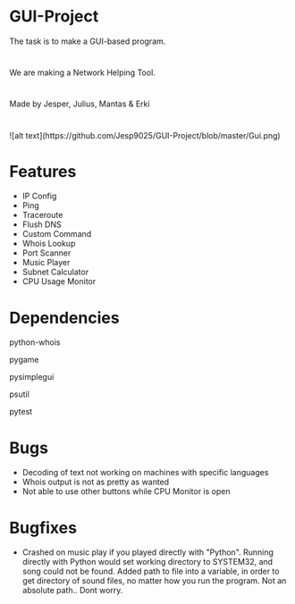 # GUI-Project
The task is to make a GUI-based program.
#
We are making a Network Helping Tool.

#    
Made by Jesper, Julius, Mantas & Erki
#
<p align="center">
  <img="https://github.com/Jesp9025/GUI-Project/blob/master/pysimplegui.png>
</p>
![alt text](https://github.com/Jesp9025/GUI-Project/blob/master/Gui.png)

# Features
- IP Config
- Ping
- Traceroute
- Flush DNS
- Custom Command
- Whois Lookup
- Port Scanner
- Music Player
- Subnet Calculator
- CPU Usage Monitor

# Dependencies
python-whois

pygame

pysimplegui

psutil

pytest

# Bugs
- Decoding of text not working on machines with specific languages
- Whois output is not as pretty as wanted
- Not able to use other buttons while CPU Monitor is open

# Bugfixes
- Crashed on music play if you played directly with "Python". Running directly with Python would set working directory to SYSTEM32, and song could not be found. Added path to file into a variable, in order to get directory of sound files, no matter how you run the program.
 Not an absolute path.. Dont worry.
